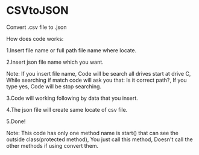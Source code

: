 # CSVtoJSON
Convert .csv file to .json


How does code works:

1.Insert file name or full path file name where locate.

2.Insert json file name which you want.

Note: If you insert file name, Code will be search all drives start at drive C, While searching if match code will ask you that: Is it correct path?, If you type yes, Code will be stop searching.

3.Code will working following by data that you insert.

4.The json file will create same locate of csv file.

5.Done!

Note: This code has only one method name is start() that can see the outside class(protected method), You just call this method, Doesn't call the other methods if using convert them.
